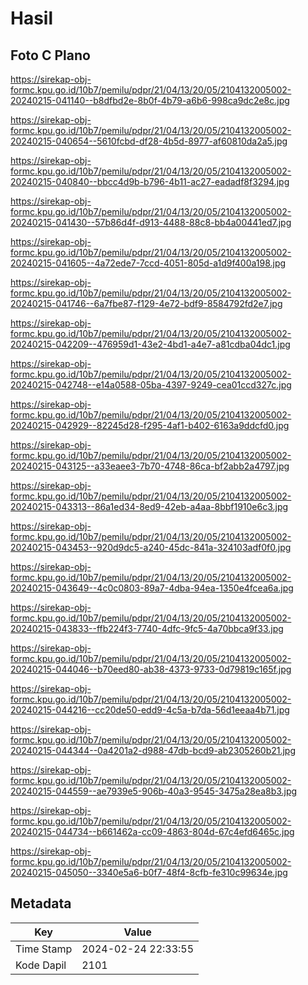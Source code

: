 # Hasil

## Foto C Plano

https://sirekap-obj-formc.kpu.go.id/10b7/pemilu/pdpr/21/04/13/20/05/2104132005002-20240215-041140--b8dfbd2e-8b0f-4b79-a6b6-998ca9dc2e8c.jpg

https://sirekap-obj-formc.kpu.go.id/10b7/pemilu/pdpr/21/04/13/20/05/2104132005002-20240215-040654--5610fcbd-df28-4b5d-8977-af60810da2a5.jpg

https://sirekap-obj-formc.kpu.go.id/10b7/pemilu/pdpr/21/04/13/20/05/2104132005002-20240215-040840--bbcc4d9b-b796-4b11-ac27-eadadf8f3294.jpg

https://sirekap-obj-formc.kpu.go.id/10b7/pemilu/pdpr/21/04/13/20/05/2104132005002-20240215-041430--57b86d4f-d913-4488-88c8-bb4a00441ed7.jpg

https://sirekap-obj-formc.kpu.go.id/10b7/pemilu/pdpr/21/04/13/20/05/2104132005002-20240215-041605--4a72ede7-7ccd-4051-805d-a1d9f400a198.jpg

https://sirekap-obj-formc.kpu.go.id/10b7/pemilu/pdpr/21/04/13/20/05/2104132005002-20240215-041746--6a7fbe87-f129-4e72-bdf9-8584792fd2e7.jpg

https://sirekap-obj-formc.kpu.go.id/10b7/pemilu/pdpr/21/04/13/20/05/2104132005002-20240215-042209--476959d1-43e2-4bd1-a4e7-a81cdba04dc1.jpg

https://sirekap-obj-formc.kpu.go.id/10b7/pemilu/pdpr/21/04/13/20/05/2104132005002-20240215-042748--e14a0588-05ba-4397-9249-cea01ccd327c.jpg

https://sirekap-obj-formc.kpu.go.id/10b7/pemilu/pdpr/21/04/13/20/05/2104132005002-20240215-042929--82245d28-f295-4af1-b402-6163a9ddcfd0.jpg

https://sirekap-obj-formc.kpu.go.id/10b7/pemilu/pdpr/21/04/13/20/05/2104132005002-20240215-043125--a33eaee3-7b70-4748-86ca-bf2abb2a4797.jpg

https://sirekap-obj-formc.kpu.go.id/10b7/pemilu/pdpr/21/04/13/20/05/2104132005002-20240215-043313--86a1ed34-8ed9-42eb-a4aa-8bbf1910e6c3.jpg

https://sirekap-obj-formc.kpu.go.id/10b7/pemilu/pdpr/21/04/13/20/05/2104132005002-20240215-043453--920d9dc5-a240-45dc-841a-324103adf0f0.jpg

https://sirekap-obj-formc.kpu.go.id/10b7/pemilu/pdpr/21/04/13/20/05/2104132005002-20240215-043649--4c0c0803-89a7-4dba-94ea-1350e4fcea6a.jpg

https://sirekap-obj-formc.kpu.go.id/10b7/pemilu/pdpr/21/04/13/20/05/2104132005002-20240215-043833--ffb224f3-7740-4dfc-9fc5-4a70bbca9f33.jpg

https://sirekap-obj-formc.kpu.go.id/10b7/pemilu/pdpr/21/04/13/20/05/2104132005002-20240215-044046--b70eed80-ab38-4373-9733-0d79819c165f.jpg

https://sirekap-obj-formc.kpu.go.id/10b7/pemilu/pdpr/21/04/13/20/05/2104132005002-20240215-044216--cc20de50-edd9-4c5a-b7da-56d1eeaa4b71.jpg

https://sirekap-obj-formc.kpu.go.id/10b7/pemilu/pdpr/21/04/13/20/05/2104132005002-20240215-044344--0a4201a2-d988-47db-bcd9-ab2305260b21.jpg

https://sirekap-obj-formc.kpu.go.id/10b7/pemilu/pdpr/21/04/13/20/05/2104132005002-20240215-044559--ae7939e5-906b-40a3-9545-3475a28ea8b3.jpg

https://sirekap-obj-formc.kpu.go.id/10b7/pemilu/pdpr/21/04/13/20/05/2104132005002-20240215-044734--b661462a-cc09-4863-804d-67c4efd6465c.jpg

https://sirekap-obj-formc.kpu.go.id/10b7/pemilu/pdpr/21/04/13/20/05/2104132005002-20240215-045050--3340e5a6-b0f7-48f4-8cfb-fe310c99634e.jpg


## Metadata

| Key        | Value               |
| ---------- | ------------------- |
| Time Stamp | 2024-02-24 22:33:55 |
| Kode Dapil | 2101                |



